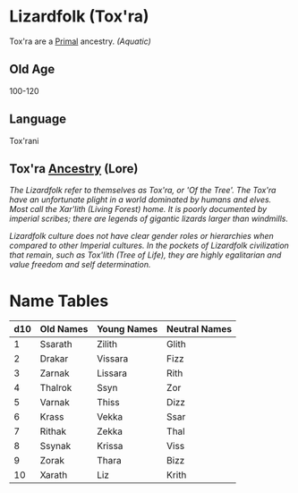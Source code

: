 # Lizardfolk (Tox'ra)

Tox'ra are a [Primal](../Mechanical/Primal.md) ancestry. *(Aquatic)*

## Old Age

100-120

## Language

Tox'rani

## Tox'ra [Ancestry](../Ancestry.md) (Lore)

*The Lizardfolk refer to themselves as Tox'ra, or 'Of the Tree'. The Tox'ra have an unfortunate plight in a world dominated by humans and elves. Most call the Xar'lith (Living Forest) home. It is poorly documented by imperial scribes; there are legends of gigantic lizards larger than windmills.*

*Lizardfolk culture does not have clear gender roles or hierarchies when compared to other Imperial cultures. In the pockets of Lizardfolk civilization that remain, such as Tox'lith (Tree of Life), they are highly egalitarian and value freedom and self determination.*

# Name Tables

| d10 | Old Names | Young Names | Neutral Names |
| --- | --------- | ----------- | ------------- |
| 1   | Ssarath   | Zilith      | Glith         |
| 2   | Drakar    | Vissara     | Fizz          |
| 3   | Zarnak    | Lissara     | Rith          |
| 4   | Thalrok   | Ssyn        | Zor           |
| 5   | Varnak    | Thiss       | Dizz          |
| 6   | Krass     | Vekka       | Ssar          |
| 7   | Rithak    | Zekka       | Thal          |
| 8   | Ssynak    | Krissa      | Viss          |
| 9   | Zorak     | Thara       | Bizz          |
| 10  | Xarath    | Liz         | Krith         |
